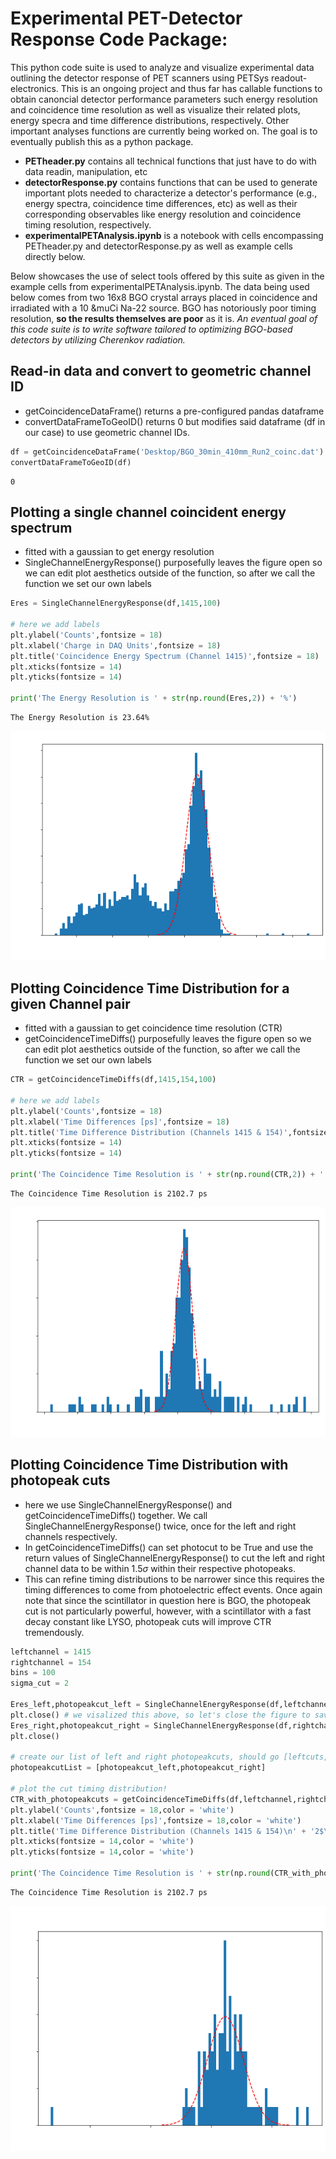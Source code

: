 # Experimental PET-Detector Response Code Package:
This python code suite is used to analyze and visualize experimental data outlining the detector response of PET scanners using PETSys readout-electronics. This is an ongoing project and thus far has callable functions to obtain canoncial detector performance parameters such energy resolution and coincidence time resolution as well as visualize their related plots, energy specra and time difference distributions, respectively. Other important analyses functions are currently being worked on. The goal is to eventually publish this as a python package.
- **PETheader.py** contains all technical functions that just have to do with data readin, manipulation, etc
- **detectorResponse.py** contains functions that can be used to generate important plots needed to characterize a detector's performance (e.g., energy spectra, coincidence time differences, etc) as well as their corresponding observables like energy resolution and coincidence timing resolution, respectively.
- **experimentalPETAnalysis.ipynb** is a notebook with cells encompassing PETheader.py and detectorResponse.py as well as example cells directly below.

Below showcases the use of select tools offered by this suite as given in the example cells from experimentalPETAnalysis.ipynb. The data being used below comes from two 16x8 BGO crystal arrays placed in coincidence and irradiated with a 10 &muCi Na-22 source. BGO has notoriously poor timing resolution, **so the results themselves are poor** as it is. *An eventual goal of this code suite is to write software tailored to optimizing BGO-based detectors by utilizing Cherenkov radiation.*

## Read-in data and convert to geometric channel ID
- getCoincidenceDataFrame() returns a pre-configured pandas dataframe
- convertDataFrameToGeoID() returns 0 but modifies said dataframe (df in our case) to use geometric channel IDs. 


```python
df = getCoincidenceDataFrame('Desktop/BGO_30min_410mm_Run2_coinc.dat')
convertDataFrameToGeoID(df)
```




    0



## Plotting a single channel coincident energy spectrum
- fitted with a gaussian to get energy resolution
- SingleChannelEnergyResponse() purposefully leaves the figure open so we can edit plot aesthetics outside of the function, so after we call the function we set our own labels


```python
Eres = SingleChannelEnergyResponse(df,1415,100)

# here we add labels 
plt.ylabel('Counts',fontsize = 18)
plt.xlabel('Charge in DAQ Units',fontsize = 18)
plt.title('Coincidence Energy Spectrum (Channel 1415)',fontsize = 18)
plt.xticks(fontsize = 14)
plt.yticks(fontsize = 14)

print('The Energy Resolution is ' + str(np.round(Eres,2)) + '%')
```

    The Energy Resolution is 23.64%



    
![png](energy_example.png)
    


## Plotting Coincidence Time Distribution for a given Channel pair
- fitted with a gaussian to get coincidence time resolution (CTR)
- getCoincidenceTimeDiffs() purposefully leaves the figure open so we can edit plot aesthetics outside of the function, so after we call the function we set our own labels


```python
CTR = getCoincidenceTimeDiffs(df,1415,154,100)

# here we add labels 
plt.ylabel('Counts',fontsize = 18)
plt.xlabel('Time Differences [ps]',fontsize = 18)
plt.title('Time Difference Distribution (Channels 1415 & 154)',fontsize = 18)
plt.xticks(fontsize = 14)
plt.yticks(fontsize = 14)

print('The Coincidence Time Resolution is ' + str(np.round(CTR,2)) + ' ps')
```

    The Coincidence Time Resolution is 2102.7 ps



    
![png](CTR_example.png)



## Plotting Coincidence Time Distribution with photopeak cuts
- here we use SingleChannelEnergyResponse() and getCoincidenceTimeDiffs() together. We call SingleChannelEnergyResponse() twice, once for the left and right channels respectively. 
- In getCoincidenceTimeDiffs() can set photocut to be True and use the return values of SingleChannelEnergyResponse() to cut the left and right channel data to be within 1.5$\sigma$ within their respective photopeaks. 
- This can refine timing distributions to be narrower since this requires the timing differences to come from photoelectric effect events. Once again note that since the scintillator in question here is BGO, the photopeak cut is not particularly powerful, however, with a scintillator with a fast decay constant like LYSO, photopeak cuts will improve CTR tremendously.


```python
leftchannel = 1415
rightchannel = 154
bins = 100
sigma_cut = 2

Eres_left,photopeakcut_left = SingleChannelEnergyResponse(df,leftchannel,bins,sigma_cut)
plt.close() # we visalized this above, so let's close the figure to save memory
Eres_right,photopeakcut_right = SingleChannelEnergyResponse(df,rightchannel,bins,sigma_cut)
plt.close()

# create our list of left and right photopeakcuts, should go [leftcuts,rightcuts]
photopeakcutList = [photopeakcut_left,photopeakcut_right] 

# plot the cut timing distribution!
CTR_with_photopeakcuts = getCoincidenceTimeDiffs(df,leftchannel,rightchannel,100,photocut=True,photopeakcuts = photopeakcutList)
plt.ylabel('Counts',fontsize = 18,color = 'white')
plt.xlabel('Time Differences [ps]',fontsize = 18,color = 'white')
plt.title('Time Difference Distribution (Channels 1415 & 154)\n' + '2$\sigma$ photopeak cut',fontsize = 18,color = 'white')
plt.xticks(fontsize = 14,color = 'white')
plt.yticks(fontsize = 14,color = 'white')

print('The Coincidence Time Resolution is ' + str(np.round(CTR_with_photopeakcuts,2)) + ' ps')
```

    The Coincidence Time Resolution is 2102.7 ps




    
![png](CTR_photopeak_example.png)
